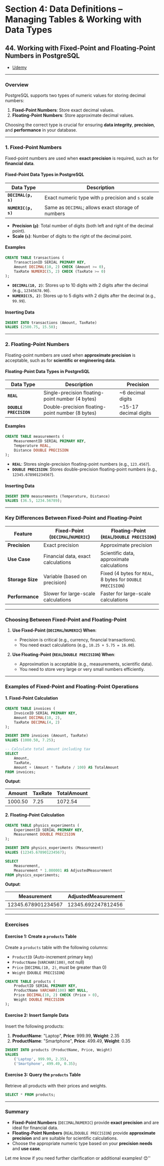 # **Section 4: Data Definitions – Managing Tables & Working with Data Types**

## **44. Working with Fixed-Point and Floating-Point Numbers in PostgreSQL**

- [Udemy](https://www.udemy.com/course/sql-the-complete-developers-guide-mysql-postgresql/learn/lecture/28614032#overview)

---

### **Overview**

PostgreSQL supports two types of numeric values for storing decimal numbers:

1. **Fixed-Point Numbers**: Store exact decimal values.
2. **Floating-Point Numbers**: Store approximate decimal values.

Choosing the correct type is crucial for ensuring **data integrity**, **precision**, and **performance** in your database.

---

### **1. Fixed-Point Numbers**

Fixed-point numbers are used when **exact precision** is required, such as for **financial data**.

#### **Fixed-Point Data Types in PostgreSQL**

| **Data Type**       | **Description**                                     |
| ------------------- | --------------------------------------------------- |
| **`DECIMAL(p, s)`** | Exact numeric type with `p` precision and `s` scale |
| **`NUMERIC(p, s)`** | Same as `DECIMAL`; allows exact storage of numbers  |

- **Precision (`p`)**: Total number of digits (both left and right of the decimal point).
- **Scale (`s`)**: Number of digits to the right of the decimal point.

#### **Examples**

```sql
CREATE TABLE transactions (
    TransactionID SERIAL PRIMARY KEY,
    Amount DECIMAL(10, 2) CHECK (Amount >= 0),
    TaxRate NUMERIC(5, 2) CHECK (TaxRate >= 0)
);
```

- **`DECIMAL(10, 2)`**: Stores up to 10 digits with 2 digits after the decimal (e.g., `12345678.90`).
- **`NUMERIC(5, 2)`**: Stores up to 5 digits with 2 digits after the decimal (e.g., `99.99`).

#### **Inserting Data**

```sql
INSERT INTO transactions (Amount, TaxRate)
VALUES (2500.75, 15.50);
```

---

### **2. Floating-Point Numbers**

Floating-point numbers are used when **approximate precision** is acceptable, such as for **scientific or engineering data**.

#### **Floating-Point Data Types in PostgreSQL**

| **Data Type**          | **Description**                                  | **Precision**         |
| ---------------------- | ------------------------------------------------ | --------------------- |
| **`REAL`**             | Single-precision floating-point number (4 bytes) | ~6 decimal digits     |
| **`DOUBLE PRECISION`** | Double-precision floating-point number (8 bytes) | ~15-17 decimal digits |

#### **Examples**

```sql
CREATE TABLE measurements (
    MeasurementID SERIAL PRIMARY KEY,
    Temperature REAL,
    Distance DOUBLE PRECISION
);
```

- **`REAL`**: Stores single-precision floating-point numbers (e.g., `123.4567`).
- **`DOUBLE PRECISION`**: Stores double-precision floating-point numbers (e.g., `12345.678901234567`).

#### **Inserting Data**

```sql
INSERT INTO measurements (Temperature, Distance)
VALUES (36.5, 1234.56789);
```

---

### **Key Differences Between Fixed-Point and Floating-Point**

| **Feature**      | **Fixed-Point (`DECIMAL`/`NUMERIC`)** | **Floating-Point (`REAL`/`DOUBLE PRECISION`)**             |
| ---------------- | ------------------------------------- | ---------------------------------------------------------- |
| **Precision**    | Exact precision                       | Approximate precision                                      |
| **Use Case**     | Financial data, exact calculations    | Scientific data, approximate calculations                  |
| **Storage Size** | Variable (based on precision)         | Fixed (4 bytes for `REAL`, 8 bytes for `DOUBLE PRECISION`) |
| **Performance**  | Slower for large-scale calculations   | Faster for large-scale calculations                        |

---

### **Choosing Between Fixed-Point and Floating-Point**

1. **Use Fixed-Point (`DECIMAL`/`NUMERIC`) When**:

   - Precision is critical (e.g., currency, financial transactions).
   - You need exact calculations (e.g., `10.25 + 5.75 = 16.00`).

2. **Use Floating-Point (`REAL`/`DOUBLE PRECISION`) When**:
   - Approximation is acceptable (e.g., measurements, scientific data).
   - You need to store very large or very small numbers efficiently.

---

### **Examples of Fixed-Point and Floating-Point Operations**

#### **1. Fixed-Point Calculation**

```sql
CREATE TABLE invoices (
    InvoiceID SERIAL PRIMARY KEY,
    Amount DECIMAL(10, 2),
    TaxRate DECIMAL(4, 2)
);

INSERT INTO invoices (Amount, TaxRate)
VALUES (1000.50, 7.25);

-- Calculate total amount including tax
SELECT
    Amount,
    TaxRate,
    Amount + (Amount * TaxRate / 100) AS TotalAmount
FROM invoices;
```

**Output**:

| Amount  | TaxRate | TotalAmount |
| ------- | ------- | ----------- |
| 1000.50 | 7.25    | 1072.54     |

#### **2. Floating-Point Calculation**

```sql
CREATE TABLE physics_experiments (
    ExperimentID SERIAL PRIMARY KEY,
    Measurement DOUBLE PRECISION
);

INSERT INTO physics_experiments (Measurement)
VALUES (12345.678901234567);

SELECT
    Measurement,
    Measurement * 1.000001 AS AdjustedMeasurement
FROM physics_experiments;
```

**Output**:

| Measurement        | AdjustedMeasurement |
| ------------------ | ------------------- |
| 12345.678901234567 | 12345.692247812456  |

---

### **Exercises**

#### **Exercise 1: Create a `products` Table**

Create a `products` table with the following columns:

- `ProductID` (Auto-increment primary key)
- `ProductName` (`VARCHAR(100)`, not null)
- `Price` (`DECIMAL(10, 2)`, must be greater than 0)
- `Weight` (`DOUBLE PRECISION`)

```sql
CREATE TABLE products (
    ProductID SERIAL PRIMARY KEY,
    ProductName VARCHAR(100) NOT NULL,
    Price DECIMAL(10, 2) CHECK (Price > 0),
    Weight DOUBLE PRECISION
);
```

#### **Exercise 2: Insert Sample Data**

Insert the following products:

1. **ProductName**: "Laptop", **Price**: 999.99, **Weight**: 2.35
2. **ProductName**: "Smartphone", **Price**: 499.49, **Weight**: 0.35

```sql
INSERT INTO products (ProductName, Price, Weight)
VALUES
    ('Laptop', 999.99, 2.35),
    ('Smartphone', 499.49, 0.35);
```

#### **Exercise 3: Query the `products` Table**

Retrieve all products with their prices and weights.

```sql
SELECT * FROM products;
```

---

### **Summary**

- **Fixed-Point Numbers** (`DECIMAL`/`NUMERIC`) provide **exact precision** and are ideal for financial data.
- **Floating-Point Numbers** (`REAL`/`DOUBLE PRECISION`) provide **approximate precision** and are suitable for scientific calculations.
- Choose the appropriate numeric type based on your **precision needs** and **use case**.

Let me know if you need further clarification or additional examples! 😊''
